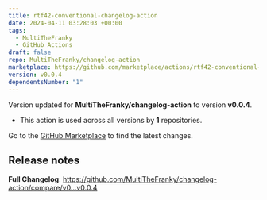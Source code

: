 ```yaml
---
title: rtf42-conventional-changelog-action
date: 2024-04-11 03:28:03 +00:00
tags:
  - MultiTheFranky
  - GitHub Actions
draft: false
repo: MultiTheFranky/changelog-action
marketplace: https://github.com/marketplace/actions/rtf42-conventional-changelog-action
version: v0.0.4
dependentsNumber: "1"
---
```



Version updated for **MultiTheFranky/changelog-action** to version **v0.0.4**.
- This action is used across all versions by **1** repositories.

Go to the [GitHub Marketplace](https://github.com/marketplace/actions/rtf42-conventional-changelog-action) to find the latest changes.

## Release notes

**Full Changelog**: https://github.com/MultiTheFranky/changelog-action/compare/v0...v0.0.4
